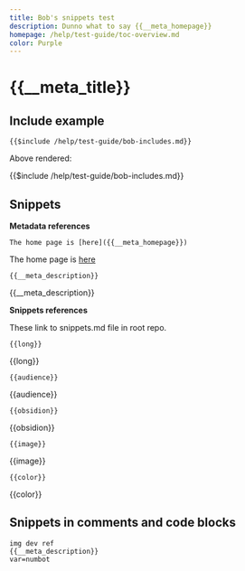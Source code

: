 ```yaml
---
title: Bob's snippets test
description: Dunno what to say {{__meta_homepage}}
homepage: /help/test-guide/toc-overview.md
color: Purple
---
```

# {{__meta_title}}

## Include example

`{{$include /help/test-guide/bob-includes.md}}`

Above rendered:

{{$include /help/test-guide/bob-includes.md}}

## Snippets

**Metadata references**

`The home page is [here]({{__meta_homepage}})`

The home page is [here]({{__meta_homepage}})

`{{__meta_description}}`

{{__meta_description}}

**Snippets references**

These link to snippets.md file in root repo.

`{{long}}`

{{long}}

`{{audience}}`

{{audience}}

`{{obsidion}}`

{{obsidion}}

`{{image}}`

{{image}}

`{{color}}`

{{color}}

## Snippets in comments and code blocks

<!--
This is {{__meta_description}}
-->

```
img dev ref
{{__meta_description}}
var=numbot
```

